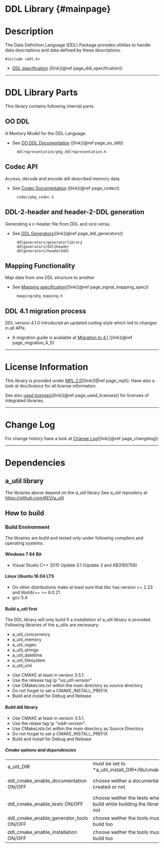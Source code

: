# DDL Library {#mainpage}


# Description

The Data Definition Language (DDL) Package provides utilities to handle data descriptions and data defined by these descriptions.

    #include <ddl.h>

* [DDL specification](doc/input/ddl_specification.md) ([link](@ref page_ddl_specification))




_____________________
 
# DDL Library Parts
 
This library contains following internal parts: 
 
## OO DDL
 
A Memory Model for the DDL Language.

* See [OO DDL Documentation](doc/input/oo-ddl.md) ([link](@ref page_oo_ddl))

        ddlrepresentation/pkg_ddlrepresentation.h


## Codec API

Access, decode and encode ddl described memory data.

* See [Codec Documentation](doc/input/codec.md) ([link](@ref page_codec))

        codec/pkg_codec.h

 
## DDL-2-header and header-2-DDL generation

Generating a c-header file from DDL and vice versa.

* See [DDL Generators](doc/input/ddl_generators.md)([link](@ref page_ddl_generators))

        ddlgenerators/generatorlibrary
        ddlgenerators/ddl2header
        ddlgenerators/header2ddl

## Mapping Functionality

Map data from one DDL structure to another
 
* See [Mapping specification](doc/input/mapping_specification.md)([link](@ref page_signal_mapping_spec))

        mapping/pkg_mapping.h
        
## DDL 4.1 migration process

DDL version 4.1.0 introduced an updated coding style which led to changes in all APIs.

* A migration guide is available at [Migration to 4.1](doc/input/migration_4_1.md) ([link](@ref page_migration_4_1))

________________________

# License Information
 
This library is provided under [MPL 2.0](doc/input/mpl.md)([link](@ref page_mpl)).
Have also a look at doc/licence for all license information. 

See also [used licenses](doc/input/used_licenses.md)([link](@ref page_used_licenses)) for licenses of integrated libraries.

________________________

# Change Log

For change history have a look at [Change Log](doc/changelog.md)([link](@ref page_changelog))
________________________
 
# Dependencies

## a_util library
 
The libraries above depend on the *a_util* library
See *a_util* repository at https://github.com/AEV/a_util

## How to build

### Build Environment
 
The libraries are build and tested only under following compilers and operating systems: 

#### Windows 7 64 Bit

* Visual Studio C++ 2015 Update 3.1 (Update 3 and KB3165756)
 
#### Linux Ubuntu 16.04 LTS

* On other distributions make at least sure that libc has version >= 2.23 and libstdc++ >= 6.0.21.
* gcc 5.4 
 
#### Build a_util first
 
The DDL library will only build if a *installation* of a_util library is provided.
Following libraries of the a_utils are necessary:
* a_util_concurrency
* a_util_memory
* a_util_regex
* a_util_strings
* a_util_datetime
* a_util_filesystem
* a_util_xml
 
- Use CMAKE at least in version 3.5.1.  
- Use the release tag \p "v*a_util-version*" 
- Use CMakeLists.txt within the main directory as source directory
- Do not forget to set a CMAKE_INSTALL_PREFIX 
- Build and install for Debug and Release

#### Build ddl library
 
- Use CMAKE at least in version 3.5.1.  
- Use the relase tag \p "v*ddl-version*". 
- Use CMakeLists.txt within the main directory as Source Directory
- Do not forget to set a CMAKE_INSTALL_PREFIX 
- Build and install for Debug and Release

##### Cmake options and dependencies

<table>
<tr>
<td>
a_util_DIR
</td>
<td>
must be set to *a_util_install_DIR*/lib/cmake/a_util 
</td>
<td>
See a_util repository at https://github.com/AEV/a_util
</td>
</tr>
<tr>
<td>
ddl_cmake_enable_documentation ON/OFF 
</td>
<td>
choose wether a documentation is created or not
</td>
<td>
dependency to a valid doxygen executable needed (see http://www.doxygen.nl/)
</td>
</tr>
<tr>
<td>
ddl_cmake_enable_tests ON/OFF 
</td>
<td>
choose wether the tests where build while building the libraries or not
</td>
<td>
dependency to a valid gtest package needed (see https://github.com/google/googletest)
</td>
</tr>
<tr>
<td>
ddl_cmake_enable_generator_tools ON/OFF 
</td>
<td>
choose wether the tools must be build too
</td>
<td>
</td>
</tr>
<tr>
<td>
ddl_cmake_enable_installation ON/OFF 
</td>
<td>
choose wether the tools must be build too
</td>
<td>
</td>
</tr>
</table>

 
 

 




 